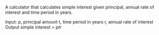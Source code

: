 A calculator that calculates simple interest given principal, annual rate of interest and time period in years.

Input: 
  p, principal amount
  t, time period in years 
  r, annual rate of interest 
Output
  simple interest = p*t*r
